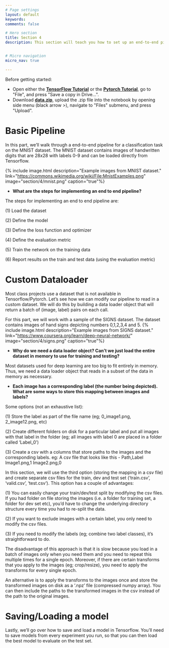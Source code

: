 ```yaml
---
# Page settings
layout: default
keywords:
comments: false

# Hero section
title: Section 4
description: This section will teach you how to set up an end-to-end pipeline for training a model in Tensorflow or Pytorch. Specifically, we will cover (i) implementing a basic pipeline for classification on the MNIST dataset, (ii) modifying the pipeline to take in a custom dataset, and (iii) saving/loading a model.


# Micro navigation
micro_nav: true

---
```


Before getting started:
  - Open either the [**TensorFlow Tutorial**](https://colab.research.google.com/drive/1HzN2f0Mypj0r2rKJdKYCjczM1WzJyoaV) or the [**Pytorch Tutorial**](https://colab.research.google.com/drive/1a2KshOZVj4eqYsfFqlBHB66CUIERKHj5), go to "File", and press "Save a copy in Drive...".
  - Download [**data.zip**](https://drive.google.com/file/d/1K2hSiWiufAglL8MoTrWdStuVA2WjiTQa/view), upload the .zip file into the notebook by opening side menu (black arrow >), navigate to "Files" submenu, and press "Upload".

# Basic Pipeline 
In this part, we’ll walk through a end-to-end pipeline for a classification task on the MNIST dataset. The MNIST dataset contains images of handwritten digits that are 28x28 with labels 0-9 and can be loaded directly from Tensorflow.

{% include image.html description="Example images from MNIST dataset." link="https://commons.wikimedia.org/wiki/File:MnistExamples.png" image="section/4/mnist.png" caption="true"%}

  - **What are the steps for implementing an end to end pipeline?**

The steps for implementing an end to end pipeline are:

  (1) Load the dataset

  (2) Define the model

  (3) Define the loss function and optimizer

  (4) Define the evaluation metric

  (5) Train the network on the training data
  
  (6) Report results on the train and test data (using the evaluation metric)


# Custom Dataloader

Most class projects use a dataset that is not available in Tensorflow/Pytorch. Let’s see how we can modify our pipeline to read in a custom dataset. We will do this by building a data loader object that will return a batch of (image, label) pairs on each call.

For this part, we will work with a sample of the SIGNS dataset. The dataset contains images of hand signs depicting numbers 0,1,2,3,4 and 5.
{% include image.html description="Example images from SIGNS dataset." link="https://www.coursera.org/learn/deep-neural-network/" image="section/4/signs.png" caption="true"%}

  - **Why do we need a data loader object? Can’t we just load the entire dataset in memory to use for training and testing?**

Most datasets used for deep learning are too big to fit entirely in memory. Thus, we need a data loader object that reads in a subset of the data in memory as necessary.

  - **Each image has a corresponding label (the number being depicted). What are some ways to store this mapping between images and labels?**

Some options (not an exhaustive list):

  (1) Store the label as part of the file name (eg; 0_image1.png, 2_image12.png, etc)

  (2) Create different folders on disk for a particular label and put all images with that label in the folder (eg; all images with label 0 are placed in a folder called ‘Label_0’)

  (3) Create a csv with a columns that store paths to the images and the corresponding labels. eg: A csv file that looks like this -
Path,Label
Image1.png,1
Image2.png,0

In this section, we will use the third option (storing the mapping in a csv file) and create separate csv files for the train, dev and test set (‘train.csv’, ‘valid.csv’, ‘test.csv’). This option has a couple of advantages:

  (1) You can easily change your train/dev/test split by modifying the csv files. If you had folder on file storing the images (i.e. a folder for training set, a folder for dev set etc), you’d have to change the underlying directory structure every time you had to re-split the data. 

  (2) If you want to exclude images with a certain label, you only need to modify the csv files.

  (3) If you need to modify the labels (eg; combine two label classes), it’s straightforward to do.

The disadvantage of this approach is that it is slow because you load in a batch of images only when you need them and you need to repeat this multiple times for a single epoch. Moreover, if there are certain transforms that you apply to the images (eg; crop/resize), you need to apply the transforms for every single epoch.

An alternative is to apply the transforms to the images once and store the transformed images on disk as a ‘.npz’ file (compressed numpy array). You can then include the paths to the transformed images in the csv instead of the path to the original images.




# Saving/Loading a model
Lastly, we’ll go over how to save and load a model in Tensorflow. You’ll need to save models from every experiment you run, so that you can then load the best model to evaluate on the test set. 





